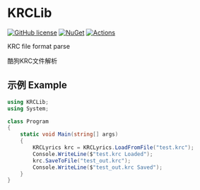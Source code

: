 KRCLib
===

[![GitHub license](https://img.shields.io/github/license/emako/KRCLib)](https://github.com/emako/KRCLib/blob/master/LICENSE) [![NuGet](https://img.shields.io/nuget/v/KRCLib.svg)](https://nuget.org/packages/KRCLib) [![Actions](https://github.com/emako/KRCLib/actions/workflows/library.nuget.yml/badge.svg)](https://github.com/emako/KRCLib/actions/workflows/library.nuget.yml)

KRC file format parse

酷狗KRC文件解析

## 示例 Example

```csharp
using KRCLib;
using System;

class Program
{
    static void Main(string[] args)
    {
        KRCLyrics krc = KRCLyrics.LoadFromFile("test.krc");
        Console.WriteLine($"test.krc Loaded");
        krc.SaveToFile("test_out.krc");
        Console.WriteLine($"test_out.krc Saved");
    }
}
```
